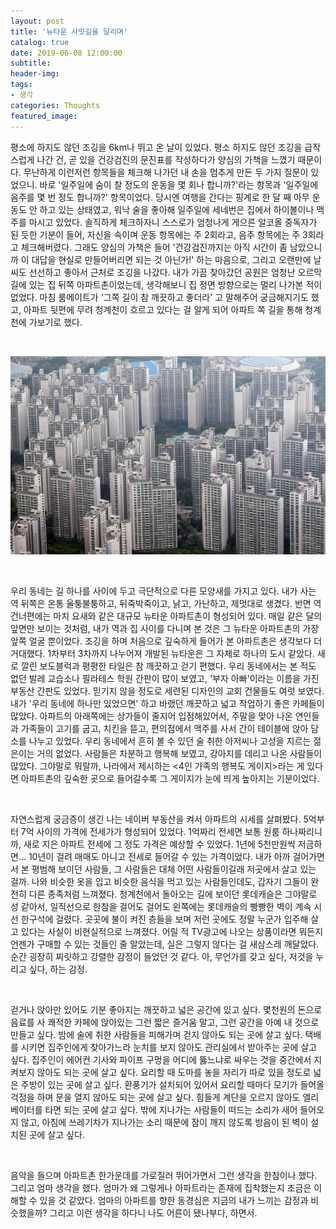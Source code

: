 ```yaml
---
layout: post
title: '뉴타운 사잇길을 달리며'
catalog: true
date: 2019-06-08 12:00:00
subtitle: 
header-img:
tags: 
- 생각
categories: Thoughts
featured_image:
---
```


평소에 하지도 않던 조깅을 6km나 뛰고 온 날이 있었다. 평소 하지도 않던 조깅을 급작스럽게 나간 건, 곧 있을 건강검진의 문진표를 작성하다가 양심의 가책을 느꼈기 때문이다. 무난하게 이런저런 항목들을 체크해 나가던 내 손을 멈추게 만든 두 가지 질문이 있었으니. 바로 '일주일에 숨이 찰 정도의 운동을 몇 회나 합니까?'라는 항목과 '일주일에 음주를 몇 번 정도 합니까?' 항목이었다. 당시엔 여행을 간다는 핑계로 한 달 째 아무 운동도 안 하고 있는 상태였고, 워낙 술을 좋아해 일주일에 세네번은 집에서 하이볼이나 맥주를 마시고 있었다. 솔직하게 체크하자니 스스로가 엄청나게 게으른 알코올 중독자가 된 듯한 기분이 들어, 자신을 속이며 운동 항목에는 주 2회라고, 음주 항목에는 주 3회라고 체크해버렸다. 그래도 양심의 가책은 들어 '건강검진까지는 아직 시간이 좀 남았으니까 이 대답을 현실로 만들어버리면 되는 것 아닌가!' 하는 마음으로, 그리고 오랜만에 날씨도 선선하고 좋아서 근처로 조깅을 나갔다. 내가 가끔 찾아갔던 공원은 엄청난 오르막길에 있는 집 뒤쪽 아파트촌이었는데, 생각해보니 집 정면 방향으로는 멀리 나가본 적이 없었다. 마침 룸메이트가 '그쪽 길이 참 깨끗하고 좋더라' 고 말해주어 궁금해지기도 했고, 아파트 뒷편에 무려 청계천이 흐르고 있다는 걸 알게 되어 아파트 쪽 길을 통해 청계천에 가보기로 했다.

<br>

![01](/img/2019-06-09/apartment.jpg)

<br>


우리 동네는 길 하나를 사이에 두고 극단적으로 다른 모양새를 가지고 있다. 내가 사는 역 뒤쪽은 온통 울퉁불퉁하고, 뒤죽박죽이고, 낡고, 가난하고, 제멋대로 생겼다. 반면 역 건너편에는 마치 요새와 같은 대규모 뉴타운 아파트촌이 형성되어 있다. 매일 같은 달의 앞면만 보이는 것처럼, 내가 역과 집 사이를 다니며 본 것은 그 뉴타운 아파트촌의 가장 앞쪽 얼굴 뿐이었다. 조깅을 하며 처음으로 깊숙하게 들어가 본 아파트촌은 생각보다 더 거대했다. 1차부터 3차까지 나누어져 개발된 뉴타운은 그 자체로 하나의 도시 같았다. 새로 깔린 보도블럭과 평평한 타일은 참 깨끗하고 걷기 편했다. 우리 동네에서는 본 적도 없던 발레 교습소나 필라테스 학원 간판이 많이 보였고, '부자 아빠'이라는 이름을 가진 부동산 간판도 있었다. 믿기지 않을 정도로 세련된 디자인의 교회 건물들도 여럿 보였다. 내가 '우리 동네에 하나만 있었으면' 하고 바랬던 깨끗하고 넓고 작업하기 좋은 카페들이 많았다. 아파트의 아래쪽에는 상가들이 줄지어 입점해있어서, 주말을 맞아 나온 연인들과 가족들이 고기를 굽고, 치킨을 뜯고, 편의점에서 맥주를 사서 간이 테이블에 앉아 담소를 나누고 있었다. 우리 동네에서 흔히 볼 수 있던 술 취한 아저씨나 고성을 지르는 젊은이는 거의 없었다. 사람들은 차분하고 행복해 보였고, 강아지를 데리고 나온 사람들이 많았다. 그야말로 뭐랄까, 나라에서 제시하는 <4인 가족의 행복도 게이지>라는 게 있다면 아파트촌의 깊숙한 곳으로 들어갈수록 그 게이지가 눈에 띄게 높아지는 기분이었다. 

<br>


자연스럽게 궁금증이 생긴 나는 네이버 부동산을 켜서 아파트의 시세를 살펴봤다. 5억부터 7억 사이의 가격에 전세가가 형성되어 있었다. 1억짜리 전세면 보통 원룸 하나짜리니까, 새로 지은 아파트 전세에 그 정도 가격은 예상할 수 있었다. 1년에 5천만원씩 저금하면... 10년이 걸려 매매도 아니고 전세로 들어갈 수 있는 가격이었다. 내가 아까 걸어가면서 본 평범해 보이던 사람들, 그 사람들은 대체 어떤 사람들이길래 저곳에서 살고 있는 걸까. 나와 비슷한 옷을 입고 비슷한 음식을 먹고 있는 사람들인데도, 갑자기 그들이 완전히 다른 종족처럼 느껴졌다. 청계천에서 돌아오는 길에 보이던 롯데캐슬은 그야말로 성 같아서, 일직선으로 한참을 걸어도 걸어도 왼쪽에는 롯데캐슬의 빵빵한 벽이 계속 시선 한구석에 걸렸다. 곳곳에 불이 켜진 층들을 보며 저런 곳에도 정말 누군가 입주해 살고 있다는 사실이 비현실적으로 느껴졌다. 어릴 적 TV광고에 나오는 상품이라면 뭐든지 언젠가 구매할 수 있는 것들인 줄 알았는데, 실은 그렇지 않다는 걸 새삼스레 깨달았다. 순간 굉장히 찌릿하고 강렬한 감정이 들었던 것 같다. 아, 무언가를 갖고 싶다, 저것을 누리고 싶다, 하는 감정. 

<br>


걷거나 앉아만 있어도 기분 좋아지는 깨끗하고 넓은 공간에 있고 싶다. 몇천원의 돈으로 음료를 사 쾌적한 카페에 앉아있는 그런 짧은 즐거움 말고, 그런 공간을 아예 내 것으로 만들고 싶다. 밤에 술에 취한 사람들을 피해가며 걷지 않아도 되는 곳에 살고 싶다. 택배를 시키면 집주인에게 찾아가느라 눈치를 보지 않아도 관리실에서 받아주는 곳에 살고 싶다. 집주인이 에어컨 기사와 파이프 구멍을 어디에 뚫느냐로 싸우는 것을 중간에서 지켜보지 않아도 되는 곳에 살고 싶다. 요리할 때 도마를 놓을 자리가 따로 있을 정도로 넓은 주방이 있는 곳에 살고 싶다. 환풍기가 설치되어 있어서 요리할 때마다 모기가 들어올 걱정을 하며 문을 열지 않아도 되는 곳에 살고 싶다. 힘들게 계단을 오르지 않아도 엘리베이터를 타면 되는 곳에 살고 싶다. 밖에 지나가는 사람들이 떠드는 소리가 새어 들어오지 않고, 아침에 쓰레기차가 지나가는 소리 때문에 잠이 깨지 않도록 방음이 된 벽이 설치된 곳에 살고 싶다. 

<br>


음악을 들으며 아파트촌 한가운데를 가로질러 뛰어가면서 그런 생각을 한참이나 했다. 그리고 엄마 생각을 했다. 엄마가 왜 그렇게나 아파트라는 존재에 집착했는지 조금은 이해할 수 있을 것 같았다. 엄마의 아파트를 향한 동경심은 지금의 내가 느끼는 감정과 비슷했을까? 그리고 이런 생각을 하다니 나도 어른이 됐나부다, 하면서.